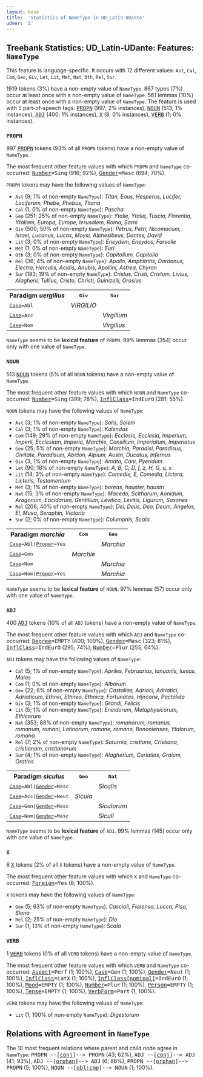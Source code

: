 ```yaml
---
layout: base
title:  'Statistics of NameType in UD_Latin-UDante'
udver: '2'
---
```


## Treebank Statistics: UD_Latin-UDante: Features: `NameType`

This feature is language-specific.
It occurs with 12 different values: `Ast`, `Cal`, `Com`, `Geo`, `Giv`, `Let`, `Lit`, `Met`, `Nat`, `Oth`, `Rel`, `Sur`.

1919 tokens (3%) have a non-empty value of `NameType`.
867 types (7%) occur at least once with a non-empty value of `NameType`.
561 lemmas (10%) occur at least once with a non-empty value of `NameType`.
The feature is used with 5 part-of-speech tags: <tt><a href="la_udante-pos-PROPN.html">PROPN</a></tt> (997; 2% instances), <tt><a href="la_udante-pos-NOUN.html">NOUN</a></tt> (513; 1% instances), <tt><a href="la_udante-pos-ADJ.html">ADJ</a></tt> (400; 1% instances), <tt><a href="la_udante-pos-X.html">X</a></tt> (8; 0% instances), <tt><a href="la_udante-pos-VERB.html">VERB</a></tt> (1; 0% instances).

### `PROPN`

997 <tt><a href="la_udante-pos-PROPN.html">PROPN</a></tt> tokens (93% of all `PROPN` tokens) have a non-empty value of `NameType`.

The most frequent other feature values with which `PROPN` and `NameType` co-occurred: <tt><a href="la_udante-feat-Number.html">Number</a></tt><tt>=Sing</tt> (916; 92%), <tt><a href="la_udante-feat-Gender.html">Gender</a></tt><tt>=Masc</tt> (694; 70%).

`PROPN` tokens may have the following values of `NameType`:

* `Ast` (9; 1% of non-empty `NameType`): <em>Titan, Eous, Hesperus, Lucifer, Luciferum, Phebe, Phebus, Titana</em>
* `Cal` (1; 0% of non-empty `NameType`): <em>Pascha</em>
* `Geo` (251; 25% of non-empty `NameType`): <em>Ytalie, Ytalia, Tuscia, Florentia, Ytaliam, Europa, Europe, Ierusalem, Roma, Sarni</em>
* `Giv` (500; 50% of non-empty `NameType`): <em>Petrus, Petri, Nicomacum, Israel, Lucanus, Lucas, Moysi, Alphesibeus, Dantes, David</em>
* `Lit` (3; 0% of non-empty `NameType`): <em>Eneydem, Eneydos, Farsalie</em>
* `Met` (1; 0% of non-empty `NameType`): <em>Euri</em>
* `Oth` (3; 0% of non-empty `NameType`): <em>Capitolium, Capitolia</em>
* `Rel` (36; 4% of non-empty `NameType`): <em>Apollo, Amphitritis, Dardanus, Electra, Herculis, Acidis, Anubis, Apollini, Astrea, Chyron</em>
* `Sur` (193; 19% of non-empty `NameType`): <em>Cristus, Cristi, Cristum, Livius, Alagherii, Tullius, Cristo, Christi, Guinizelli, Orosius</em>

<table>
  <tr><th>Paradigm <i>uergilius</i></th><th><tt>Giv</tt></th><th><tt>Sur</tt></th></tr>
  <tr><td><tt><tt><a href="la_udante-feat-Case.html">Case</a></tt><tt>=Abl</tt></tt></td><td><em>VIRGILIO</em></td><td></td></tr>
  <tr><td><tt><tt><a href="la_udante-feat-Case.html">Case</a></tt><tt>=Acc</tt></tt></td><td></td><td><em>Virgilium</em></td></tr>
  <tr><td><tt><tt><a href="la_udante-feat-Case.html">Case</a></tt><tt>=Nom</tt></tt></td><td></td><td><em>Virgilius</em></td></tr>
</table>

`NameType` seems to be **lexical feature** of `PROPN`. 99% lemmas (354) occur only with one value of `NameType`.

### `NOUN`

513 <tt><a href="la_udante-pos-NOUN.html">NOUN</a></tt> tokens (5% of all `NOUN` tokens) have a non-empty value of `NameType`.

The most frequent other feature values with which `NOUN` and `NameType` co-occurred: <tt><a href="la_udante-feat-Number.html">Number</a></tt><tt>=Sing</tt> (399; 78%), <tt><a href="la_udante-feat-InflClass.html">InflClass</a></tt><tt>=IndEurO</tt> (281; 55%).

`NOUN` tokens may have the following values of `NameType`:

* `Ast` (3; 1% of non-empty `NameType`): <em>Solis, Solem</em>
* `Cal` (3; 1% of non-empty `NameType`): <em>Kalendas</em>
* `Com` (149; 29% of non-empty `NameType`): <em>Ecclesie, Ecclesia, Imperium, Imperii, Ecclesiam, Imperio, Marchie, Consilium, Imperiatum, Imperiatus</em>
* `Geo` (25; 5% of non-empty `NameType`): <em>Marchia, Paradisi, Paradisus, Civitate, Paradisum, Abidon, Alpium, Austri, Ducatus, Infernus</em>
* `Giv` (3; 1% of non-empty `NameType`): <em>Amata, Cani, Pyeridum</em>
* `Let` (90; 18% of non-empty `NameType`): <em>A, B, C, D, f, z, H, G, u, x</em>
* `Lit` (14; 3% of non-empty `NameType`): <em>Comedie, E, Comedia, Lictera, Licteris, Testamentum</em>
* `Met` (3; 1% of non-empty `NameType`): <em>boreas, hauster, haustri</em>
* `Nat` (15; 3% of non-empty `NameType`): <em>Macedo, Scitharum, Aonidum, Aragonum, Eacidarum, Gentilium, Levitico, Levitis, Ligurum, Saxones</em>
* `Rel` (206; 40% of non-empty `NameType`): <em>Dei, Deus, Deo, Deum, Angelos, El, Musa, Seraphin, Victoria</em>
* `Sur` (2; 0% of non-empty `NameType`): <em>Columpnis, Scala</em>

<table>
  <tr><th>Paradigm <i>marchia</i></th><th><tt>Com</tt></th><th><tt>Geo</tt></th></tr>
  <tr><td><tt><tt><a href="la_udante-feat-Case.html">Case</a></tt><tt>=Abl</tt>|<tt><a href="la_udante-feat-Proper.html">Proper</a></tt><tt>=Yes</tt></tt></td><td></td><td><em>Marchia</em></td></tr>
  <tr><td><tt><tt><a href="la_udante-feat-Case.html">Case</a></tt><tt>=Gen</tt></tt></td><td><em>Marchie</em></td><td></td></tr>
  <tr><td><tt><tt><a href="la_udante-feat-Case.html">Case</a></tt><tt>=Nom</tt></tt></td><td></td><td><em>Marchia</em></td></tr>
  <tr><td><tt><tt><a href="la_udante-feat-Case.html">Case</a></tt><tt>=Nom</tt>|<tt><a href="la_udante-feat-Proper.html">Proper</a></tt><tt>=Yes</tt></tt></td><td></td><td><em>Marchia</em></td></tr>
</table>

`NameType` seems to be **lexical feature** of `NOUN`. 97% lemmas (57) occur only with one value of `NameType`.

### `ADJ`

400 <tt><a href="la_udante-pos-ADJ.html">ADJ</a></tt> tokens (10% of all `ADJ` tokens) have a non-empty value of `NameType`.

The most frequent other feature values with which `ADJ` and `NameType` co-occurred: <tt><a href="la_udante-feat-Degree.html">Degree</a></tt><tt>=EMPTY</tt> (400; 100%), <tt><a href="la_udante-feat-Gender.html">Gender</a></tt><tt>=Masc</tt> (323; 81%), <tt><a href="la_udante-feat-InflClass.html">InflClass</a></tt><tt>=IndEurO</tt> (295; 74%), <tt><a href="la_udante-feat-Number.html">Number</a></tt><tt>=Plur</tt> (255; 64%).

`ADJ` tokens may have the following values of `NameType`:

* `Cal` (5; 1% of non-empty `NameType`): <em>Apriles, Februarias, Ianuariis, Iunias, Maias</em>
* `Com` (1; 0% of non-empty `NameType`): <em>Alborum</em>
* `Geo` (22; 6% of non-empty `NameType`): <em>Castalias, Adriaci, Adriatici, Adriaticum, Ethnei, Ethneo, Ethnica, Fortunatas, Hyrcane, Pactolida</em>
* `Giv` (3; 1% of non-empty `NameType`): <em>Grandi, Felicis</em>
* `Lit` (5; 1% of non-empty `NameType`): <em>Eneidorum, Metaphysicorum, Ethicorum</em>
* `Nat` (353; 88% of non-empty `NameType`): <em>romanorum, romanus, romanum, romani, Latinorum, romane, romano, Bononienses, Ytalorum, romana</em>
* `Rel` (7; 2% of non-empty `NameType`): <em>Saturnia, cristiane, Cristiana, cristianam, cristianorum</em>
* `Sur` (4; 1% of non-empty `NameType`): <em>Alagherium, Curiatios, Graium, Oratios</em>

<table>
  <tr><th>Paradigm <i>siculus</i></th><th><tt>Geo</tt></th><th><tt>Nat</tt></th></tr>
  <tr><td><tt><tt><a href="la_udante-feat-Case.html">Case</a></tt><tt>=Abl</tt>|<tt><a href="la_udante-feat-Gender.html">Gender</a></tt><tt>=Masc</tt></tt></td><td></td><td><em>Siculis</em></td></tr>
  <tr><td><tt><tt><a href="la_udante-feat-Case.html">Case</a></tt><tt>=Acc</tt>|<tt><a href="la_udante-feat-Gender.html">Gender</a></tt><tt>=Neut</tt></tt></td><td><em>Sicula</em></td><td></td></tr>
  <tr><td><tt><tt><a href="la_udante-feat-Case.html">Case</a></tt><tt>=Gen</tt>|<tt><a href="la_udante-feat-Gender.html">Gender</a></tt><tt>=Masc</tt></tt></td><td></td><td><em>Siculorum</em></td></tr>
  <tr><td><tt><tt><a href="la_udante-feat-Case.html">Case</a></tt><tt>=Nom</tt>|<tt><a href="la_udante-feat-Gender.html">Gender</a></tt><tt>=Masc</tt></tt></td><td></td><td><em>Siculi</em></td></tr>
</table>

`NameType` seems to be **lexical feature** of `ADJ`. 99% lemmas (145) occur only with one value of `NameType`.

### `X`

8 <tt><a href="la_udante-pos-X.html">X</a></tt> tokens (2% of all `X` tokens) have a non-empty value of `NameType`.

The most frequent other feature values with which `X` and `NameType` co-occurred: <tt><a href="la_udante-feat-Foreign.html">Foreign</a></tt><tt>=Yes</tt> (8; 100%).

`X` tokens may have the following values of `NameType`:

* `Geo` (5; 63% of non-empty `NameType`): <em>Cascioli, Fiorensa, Lucca, Pisa, Siena</em>
* `Rel` (2; 25% of non-empty `NameType`): <em>Dio</em>
* `Sur` (1; 13% of non-empty `NameType`): <em>Scala</em>

### `VERB`

1 <tt><a href="la_udante-pos-VERB.html">VERB</a></tt> tokens (0% of all `VERB` tokens) have a non-empty value of `NameType`.

The most frequent other feature values with which `VERB` and `NameType` co-occurred: <tt><a href="la_udante-feat-Aspect.html">Aspect</a></tt><tt>=Perf</tt> (1; 100%), <tt><a href="la_udante-feat-Case.html">Case</a></tt><tt>=Gen</tt> (1; 100%), <tt><a href="la_udante-feat-Gender.html">Gender</a></tt><tt>=Neut</tt> (1; 100%), <tt><a href="la_udante-feat-InflClass.html">InflClass</a></tt><tt>=LatX</tt> (1; 100%), <tt><a href="la_udante-feat-InflClass-nominal.html">InflClass[nominal]</a></tt><tt>=IndEurO</tt> (1; 100%), <tt><a href="la_udante-feat-Mood.html">Mood</a></tt><tt>=EMPTY</tt> (1; 100%), <tt><a href="la_udante-feat-Number.html">Number</a></tt><tt>=Plur</tt> (1; 100%), <tt><a href="la_udante-feat-Person.html">Person</a></tt><tt>=EMPTY</tt> (1; 100%), <tt><a href="la_udante-feat-Tense.html">Tense</a></tt><tt>=EMPTY</tt> (1; 100%), <tt><a href="la_udante-feat-VerbForm.html">VerbForm</a></tt><tt>=Part</tt> (1; 100%).

`VERB` tokens may have the following values of `NameType`:

* `Lit` (1; 100% of non-empty `NameType`): <em>Digestorum</em>

## Relations with Agreement in `NameType`

The 10 most frequent relations where parent and child node agree in `NameType`:
<tt>PROPN --[<tt><a href="la_udante-dep-conj.html">conj</a></tt>]--> PROPN</tt> (43; 62%),
<tt>ADJ --[<tt><a href="la_udante-dep-conj.html">conj</a></tt>]--> ADJ</tt> (41; 93%),
<tt>ADJ --[<tt><a href="la_udante-dep-orphan.html">orphan</a></tt>]--> ADJ</tt> (6; 86%),
<tt>PROPN --[<tt><a href="la_udante-dep-orphan.html">orphan</a></tt>]--> PROPN</tt> (5; 100%),
<tt>NOUN --[<tt><a href="la_udante-dep-obl-cmp.html">obl:cmp</a></tt>]--> NOUN</tt> (1; 100%).

